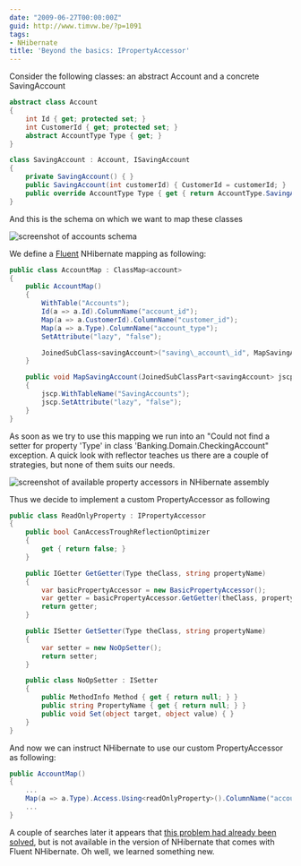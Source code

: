 ```yaml
---
date: "2009-06-27T00:00:00Z"
guid: http://www.timvw.be/?p=1091
tags:
- NHibernate
title: 'Beyond the basics: IPropertyAccessor'
---
```

Consider the following classes: an abstract Account and a concrete SavingAccount

```csharp
abstract class Account
{
	int Id { get; protected set; }
	int CustomerId { get; protected set; }
	abstract AccountType Type { get; }
}

class SavingAccount : Account, ISavingAccount
{
	private SavingAccount() { }
	public SavingAccount(int customerId) { CustomerId = customerId; }
	public override AccountType Type { get { return AccountType.SavingAccount; } }
}
```

And this is the schema on which we want to map these classes

![screenshot of accounts schema](http://www.timvw.be/wp-content/images/accounts_schema.png)

We define a [Fluent](http://fluentnhibernate.org/) NHibernate mapping as following:

```csharp
public class AccountMap : ClassMap<account>
{
	public AccountMap()
	{
		WithTable("Accounts");
		Id(a => a.Id).ColumnName("account_id");
		Map(a => a.CustomerId).ColumnName("customer_id");
		Map(a => a.Type).ColumnName("account_type");
		SetAttribute("lazy", "false");

		JoinedSubClass<savingAccount>("saving\_account\_id", MapSavingAccount);
	}

	public void MapSavingAccount(JoinedSubClassPart<savingAccount> jscp)
	{
		jscp.WithTableName("SavingAccounts");
		jscp.SetAttribute("lazy", "false");
	}
}
```

As soon as we try to use this mapping we run into an "Could not find a setter for property 'Type' in class 'Banking.Domain.CheckingAccount" exception. A quick look with reflector teaches us there are a couple of strategies, but none of them suits our needs.

![screenshot of available property accessors in NHibernate assembly](http://www.timvw.be/wp-content/images/accounts_property_accessors.png)

Thus we decide to implement a custom PropertyAccessor as following

```csharp
public class ReadOnlyProperty : IPropertyAccessor
{
	public bool CanAccessTroughReflectionOptimizer
	{
		get { return false; }
	}

	public IGetter GetGetter(Type theClass, string propertyName)
	{
		var basicPropertyAccessor = new BasicPropertyAccessor();
		var getter = basicPropertyAccessor.GetGetter(theClass, propertyName);
		return getter;
	}

	public ISetter GetSetter(Type theClass, string propertyName)
	{
		var setter = new NoOpSetter();
		return setter;
	}

	public class NoOpSetter : ISetter
	{
		public MethodInfo Method { get { return null; } }
		public string PropertyName { get { return null; } }
		public void Set(object target, object value) { }
	}
}
```

And now we can instruct NHibernate to use our custom PropertyAccessor as following:

```csharp
public AccountMap()
{
	...
	Map(a => a.Type).Access.Using<readOnlyProperty>().ColumnName("account_type");
	...
}
```

A couple of searches later it appears that [this problem had already been solved](http://blog.schuager.com/2008/12/nhibernate-read-only-property-access.html), but is not available in the version of NHibernate that comes with Fluent NHibernate. Oh well, we learned something new.
